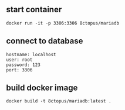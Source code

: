 ## start container

    docker run -it -p 3306:3306 8ctopus/mariadb

## connect to database

    hostname: localhost
    user: root
    password: 123
    port: 3306

## build docker image

    docker build -t 8ctopus/mariadb:latest .

